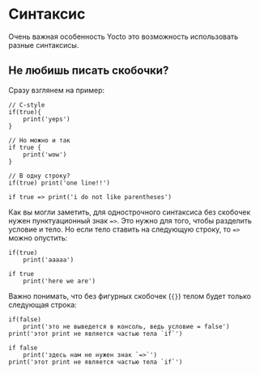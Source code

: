 # Синтаксис
Очень важная особенность Yocto это возможность использовать разные синтаксисы.

## Не любишь писать скобочки?
Сразу взглянем на пример:
```
// C-style
if(true){
    print('yeps')
}

// Но можно и так
if true {
    print('wow')
}

// В одну строку?
if(true) print('one line!!')

if true => print('i do not like parentheses')
```
Как вы могли заметить, для однострочного синтаксиса без скобочек нужен пунктуационный знак `=>`.
Это нужно для того, чтобы разделить условие и тело.
Но если тело ставить на следующую строку, то `=>` можно опустить:
```
if(true)
    print('aaaaa')

if true
    print('here we are')
```

Важно понимать, что без фигурных скобочек (`{}`) телом будет только следующая строка:
```
if(false)
    print('это не выведется в консоль, ведь условие = false')
print('этот print не является частью тела `if`')

if false
    print('здесь нам не нужен знак `=>`')
print('этот print не является частью тела `if`')
```